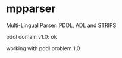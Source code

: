# mpparser
Multi-Lingual Parser: PDDL, ADL and STRIPS

pddl domain v1.0: ok

working with pddl problem 1.0

